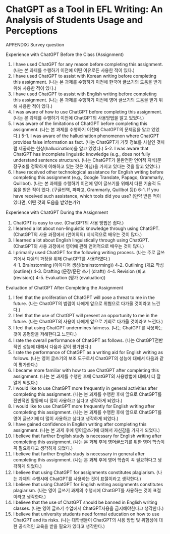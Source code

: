 # ChatGPT as a Tool in EFL Writing: An Analysis of Students Usage and Perceptions
APPENDIX: Survey question 

Experience with ChatGPT Before the Class (Assignment)

1. I have used ChatGPT for any reason before completing this assignment. (나는 본 과제를 수행하기 이전에 어떤 이유로든 사용한 적이 있다.)
2. I have used ChatGPT to assist with Korean writing before completing this assignment. (나는 본 과제를 수행하기 이전에 한국어 글쓰기의 도움을 받기 위해 사용한 적이 있다.)
3. I have used ChatGPT to assist with English writing before completing this assignment. (나는 본 과제를 수행하기 이전에 영어 글쓰기의 도움을 받기 위해 사용한 적이 있다.)
4. I was aware of how to use ChatGPT before completing this assignment. (나는 본 과제를 수행하기 이전에 ChatGPT의 사용방법을 알고 있었다.)
5. I was aware of the limitations of ChatGPT before completing this assignment. (나는 본 과제를 수행하기 이전에 ChatGPT의 문제점을 알고 있었다.)
  5-1. I was aware of the hallucination phenomenon where ChatGPT provides false information as fact. (나는 ChatGPT가 거짓 정보를 사실인 것처럼 제공하는 현상(hallucination)을 알고 있었다.)
  5-2. I was aware that ChatGPT has incomplete linguistic knowledge (e.g., does not fully understand sentence structure). (나는 ChatGPT가 불완전한 언어적 지식(문장구조를 정확하게 이해하고 있는 것은 아님)을 가지고 있다는 것을 알고 있었다.)
6. I have received other technological assistance for English writing before completing this assignment (e.g., Google Translate, Papago, Grammarly, Quillbot). (나는 본 과제를 수행하기 이전에 영어 글쓰기를 위해서 다른 기술적 도움을 받은 적이 있다. (구글번역, 파파고, Grammarly, Quillbot 등))
  6-1. If you have received such assistance, which tools did you use? (만약 받은 적이 있다면, 어떤 것의 도움을 받았는가?)

Experience with ChatGPT During the Assignment

1. ChatGPT is easy to use. (ChatGPT의 사용 방법은 쉽다.)
2. I learned a lot about non-linguistic knowledge through using ChatGPT. (ChatGPT의 사용 과정에서 (언어외의) 지식적으로 배우는 것이 많다.)
3. I learned a lot about English linguistically through using ChatGPT. (ChatGPT의 사용 과정에서 영어에 관해 언어적으로 배우는 것이 많다.)
4. I primarily used ChatGPT for the following writing process. (나는 주로 글쓰기에서 다음의 과정을 위해 ChatGPT를 사용하였다.)  
  4-1. Brainstorming (아이디어 생성(brainstorming))
  4-2. Outlining (개요 작성(outline))
  4-3. Drafting (문장/문단 쓰기 (draft))
  4-4. Revision (퇴고 (revision))
  4-5. Evaluation (평가 (evaluation))

Evaluation of ChatGPT After Completing the Assignment

1. I feel that the proliferation of ChatGPT will pose a threat to me in the future. (나는 ChatGPT의 범람이 나에게 앞으로 위협으로 다가올 것이라고 느낀다.)
2. I feel that the use of ChatGPT will present an opportunity to me in the future. (나는 ChatGPT의 사용이 나에게 앞으로 기회로 다가올 것이라고 느낀다.)
3. I feel that using ChatGPT undermines fairness. (나는 ChatGPT를 사용하는 것이 공평함을 저해한다고 느낀다.)
4. I rate the overall performance of ChatGPT as follows. (나는 ChatGPT전반적인 성능에 대해서 다음과 같이 평가한다.)
5. I rate the performance of ChatGPT as a writing aid for English writing as follows. (나는 영어 글쓰기의 보조 도구로서 ChatGPT의 성능에 대해서 다음과 같이 평가한다.)
6. I became more familiar with how to use ChatGPT after completing this assignment. (나는 본 과제를 수행한 후에 ChatGPT의 사용방법에 대해서 더 잘 알게 되었다.)
7. I would like to use ChatGPT more frequently in general activities after completing this assignment. (나는 본 과제를 수행한 후에 앞으로 ChatGPT를 전반적인 활동에 더 많이 사용하고 싶다고 생각하게 되었다.)
8. I would like to use ChatGPT more frequently for English writing after completing this assignment. (나는 본 과제를 수행한 후에 앞으로 ChatGPT를 영어 글쓰기에 더 많이 사용하고 싶다고 생각하게 되었다.)
9. I have gained confidence in English writing after completing this assignment. (나는 본 과제 후에 영어글쓰기에 대해서 자신감을 가지게 되었다.)
10. I believe that further English study is necessary for English writing after completing this assignment. (나는 본 과제 후에 영어글쓰기를 위한 영어 학습이 꼭 필요하다고 생각하게 되었다.)
11. I believe that further English study is necessary in general after completing this assignment. (나는 본 과제 후에 영어 학습이 꼭 필요하다고 생각하게 되었다.)
12. I believe that using ChatGPT for assignments constitutes plagiarism. (나는 과제의 수행시에 ChatGPT를 사용하는 것이 표절이라고 생각한다.)
13. I believe that using ChatGPT for English writing assignments constitutes plagiarism. (나는 영어 글쓰기 과제의 수행시에 ChatGPT를 사용하는 것이 표절이라고 생각한다.)
14. I believe that the use of ChatGPT should be banned in English writing classes. (나는 영어 글쓰기 수업에서 ChatGPT사용을 금지해야한다고 생각한다.)
15. I believe that university students need formal education on how to use ChatGPT and its risks. (나는 대학생들이 ChatGPT의 사용 방법 및 위험성에 대한 공식적인 교육을 받을 필요가 있다고 생각한다.)


